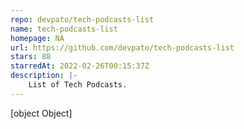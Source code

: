 ```yaml
---
repo: devpato/tech-podcasts-list
name: tech-podcasts-list
homepage: NA
url: https://github.com/devpato/tech-podcasts-list
stars: 88
starredAt: 2022-02-26T00:15:37Z
description: |-
    List of Tech Podcasts.
---
```


[object Object]
